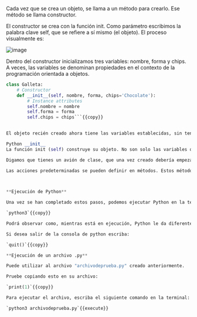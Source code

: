 Cada vez que se crea un objeto, se llama a un método para crearlo. Ese método se llama constructor.

El constructor se crea con la función init. Como parámetro escribimos la palabra clave self, que se refiere a sí mismo (el objeto). El proceso visualmente es:

![image](https://user-images.githubusercontent.com/70983699/146961504-bd769f88-b07e-49df-b2ea-7651a7e4bdb9.png)

Dentro del constructor inicializamos tres variables: nombre, forma y chips. A veces, las variables se denominan propiedades en el contexto de la programación orientada a objetos.

```Python  
class Galleta:
	# Constructor
	def __init__(self, nombre, forma, chips='Chocolate'):
		# Instance attributes
		self.nombre = nombre
		self.forma = forma
		self.chips = chips```{{copy}}
    

El objeto recién creado ahora tiene las variables establecidas, sin tener que definirlas manualmente. Puede crear decenas o cientos de objetos sin tener que establecer los valores cada vez.

Python __init__
La función init (self) construye su objeto. No son solo las variables que puede establecer aquí, también puede llamar a métodos de clase. Todo lo que necesita para inicializar los objetos.

Digamos que tienes un avión de clase, que una vez creado debería empezar a volar. Hay muchos pasos involucrados en el despegue: acelerar, cambiar de flaps, cerrar las ruedas, etc.

Las acciones predeterminadas se pueden definir en métodos. Estos métodos se pueden llamar en el constructor.


    
**Ejecución de Python**

Una vez se han completado estos pasos, podemos ejecutar Python en la terminal. Para esto sólo es necesario escribir: 

`python3`{{copy}}

Podrá observar como, mientras está en ejecución, Python le da diferentes opciones. Por ejemplo, puede probar a escribir "Credits".

Si desea salir de la consola de python escriba: 

`quit()`{{copy}}

**Ejecución de un archivo .py**

Puede utilizar al archivo "archivodeprueba.py" creado anteriormente. 

Pruebe copiando esto en su archivo: 

`print(1)`{{copy}}

Para ejecutar el archivo, escriba el siguiente comando en la terminal:

`python3 archivodeprueba.py`{{execute}}

